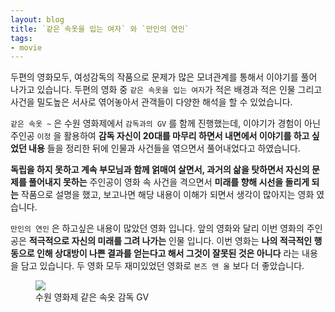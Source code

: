 ```yaml
---
layout: blog
title: `같은 속옷을 입는 여자` 와 `만인의 연인`
tags: 
- movie
---
```


두편의 영화모두, 여성감독의 작품으로 문제가 많은 모녀관계를 통해서 이야기를 풀어 나가고 있습니다. 두편의 영화 중 `같은 속옷을 입는 여자`가 적은 배경과 적은 인물 그리고 사건을 밀도높은 서사로 엮어놓아서 관객들이 다양한 해석을 할 수 있었습니다.

`같은 속옷 ~` 은 수원 영화제에서 `감독과의 GV` 를 함께 진행했는데, 이야기가 경험이 아닌 주인공 `이정` 을 활용하여 **감독 자신이 20대를 마무리 하면서 내면에서 이야기를 하고 싶었던 내용** 들을 정리한 뒤에 인물과 사건들을 엮으면서 풀어내었다고 하였습니다.

**독립을 하지 못하고 계속 부모님과 함께 얽매여 살면서, 과거의 삶을 탓하면서 자신의 문제를 풀어내지 못하는** 주인공이 영화 속 사건을 격으면서 **미래를 향해 시선을 돌리게 되는** 작품으로 설명을 했고, 보고나면 해당 내용이 이해가 되면서 생각이 많아지는 영화 였습니다.

`만인의 연인` 은 하고싶은 내용이 많았던 영화 입니다. 앞의 영화와 달리 이번 영화의 주인공은 **적극적으로 자신의 미래를 그려 나가는** 인물 입니다. 이번 영화는 **나의 적극적인 행동으로 인해 상대방이 나쁜 결과를 얻는다고 해서 그것이 잘못된 것은 아니다** 라는 내용을 담고 있습니다. 두 영화 모두 재미있었던 영화로 `본즈 앤 올` 보다 더 좋았습니다.

<figure class="align-center">
  <img src="{{site.baseurl}}/assets/movie/womans.jpg">
  <figcaption>수원 영화제 같은 속옷 감독 GV</figcaption>
</figure>
